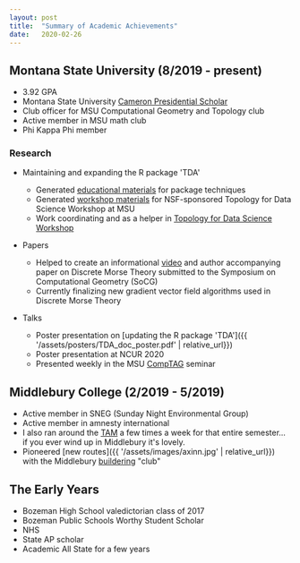 ```yaml
---
layout: post
title:  "Summary of Academic Achievements"
date:   2020-02-26
---
```

## Montana State University (8/2019 - present)
- 3.92 GPA
- Montana State University [Cameron Presidential Scholar](https://www.montana.edu/news/18493/eight-msu-students-receive-2019-cameron-presidential-scholarships)
- Club officer for MSU Computational Geometry and Topology club
- Active member in MSU math club
- Phi Kappa Phi member
### Research
- Maintaining and expanding the R package 'TDA'
    - Generated [educational materials](https://comptag.github.io/rpackage_tutorials/) for package techniques
    - Generated [workshop materials](https://comptag.github.io/t4ds/) for NSF-sponsored Topology for Data Science Workshop at MSU
    - Work coordinating and as a helper in [Topology for Data Science Workshop](http://www.montana.edu/datascience/t4ds/)

- Papers 
    - Helped to create an informational [video](https://vimeo.com/393067859) and author accompanying paper on Discrete Morse Theory submitted to the Symposium on Computational Geometry (SoCG)
    - Currently finalizing new gradient vector field algorithms used in Discrete Morse Theory

- Talks
    - Poster presentation on [updating the R package 'TDA']({{ '/assets/posters/TDA_doc_poster.pdf' | relative_url}})
    - Poster presentation at NCUR 2020
    - Presented weekly in the MSU [CompTAG](https://www.cs.montana.edu/tda/index.html) seminar
    
## Middlebury College (2/2019 - 5/2019)
- Active member in SNEG (Sunday Night Environmental Group)
- Active member in amnesty international
- I also ran around the [TAM](https://www.trailfinder.info/trails/trail/trail-around-middlebury-tam) a few times a week for that entire semester... if you ever wind up in Middlebury it's lovely.
- Pioneered [new routes]({{ '/assets/images/axinn.jpg' | relative_url}}) with the Middlebury [buildering](http://middbuildering.weebly.com/) "club"

## The Early Years
- Bozeman High School valedictorian class of 2017
- Bozeman Public Schools Worthy Student Scholar
- NHS
- State AP scholar
- Academic All State for a few years

